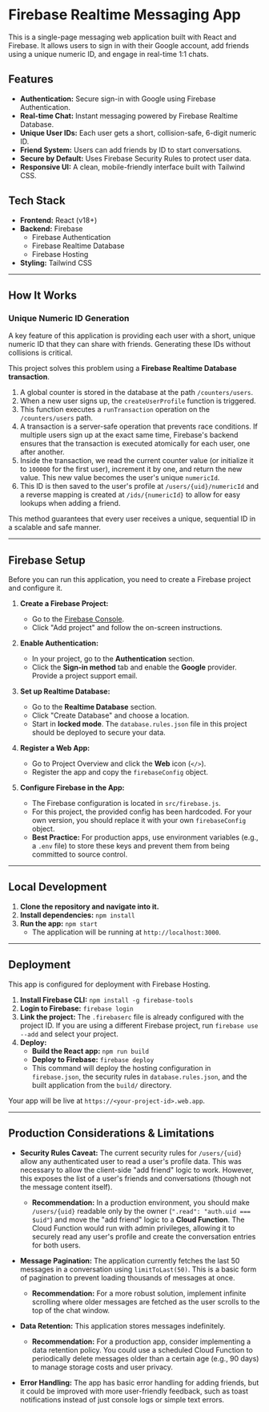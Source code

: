 # Firebase Realtime Messaging App

This is a single-page messaging web application built with React and Firebase. It allows users to sign in with their Google account, add friends using a unique numeric ID, and engage in real-time 1:1 chats.

## Features

- **Authentication:** Secure sign-in with Google using Firebase Authentication.
- **Real-time Chat:** Instant messaging powered by Firebase Realtime Database.
- **Unique User IDs:** Each user gets a short, collision-safe, 6-digit numeric ID.
- **Friend System:** Users can add friends by ID to start conversations.
- **Secure by Default:** Uses Firebase Security Rules to protect user data.
- **Responsive UI:** A clean, mobile-friendly interface built with Tailwind CSS.

## Tech Stack

- **Frontend:** React (v18+)
- **Backend:** Firebase
  - Firebase Authentication
  - Firebase Realtime Database
  - Firebase Hosting
- **Styling:** Tailwind CSS

---

## How It Works

### Unique Numeric ID Generation

A key feature of this application is providing each user with a short, unique numeric ID that they can share with friends. Generating these IDs without collisions is critical.

This project solves this problem using a **Firebase Realtime Database transaction**.

1.  A global counter is stored in the database at the path `/counters/users`.
2.  When a new user signs up, the `createUserProfile` function is triggered.
3.  This function executes a `runTransaction` operation on the `/counters/users` path.
4.  A transaction is a server-safe operation that prevents race conditions. If multiple users sign up at the exact same time, Firebase's backend ensures that the transaction is executed atomically for each user, one after another.
5.  Inside the transaction, we read the current counter value (or initialize it to `100000` for the first user), increment it by one, and return the new value. This new value becomes the user's unique `numericId`.
6.  This ID is then saved to the user's profile at `/users/{uid}/numericId` and a reverse mapping is created at `/ids/{numericId}` to allow for easy lookups when adding a friend.

This method guarantees that every user receives a unique, sequential ID in a scalable and safe manner.

---

## Firebase Setup

Before you can run this application, you need to create a Firebase project and configure it.

1.  **Create a Firebase Project:**
    - Go to the [Firebase Console](https://console.firebase.google.com/).
    - Click "Add project" and follow the on-screen instructions.

2.  **Enable Authentication:**
    - In your project, go to the **Authentication** section.
    - Click the **Sign-in method** tab and enable the **Google** provider. Provide a project support email.

3.  **Set up Realtime Database:**
    - Go to the **Realtime Database** section.
    - Click "Create Database" and choose a location.
    - Start in **locked mode**. The `database.rules.json` file in this project should be deployed to secure your data.

4.  **Register a Web App:**
    - Go to Project Overview and click the **Web** icon (`</>`).
    - Register the app and copy the `firebaseConfig` object.

5.  **Configure Firebase in the App:**
    - The Firebase configuration is located in `src/firebase.js`.
    - For this project, the provided config has been hardcoded. For your own version, you should replace it with your own `firebaseConfig` object.
    - **Best Practice:** For production apps, use environment variables (e.g., a `.env` file) to store these keys and prevent them from being committed to source control.

---

## Local Development

1.  **Clone the repository and navigate into it.**
2.  **Install dependencies:** `npm install`
3.  **Run the app:** `npm start`
    - The application will be running at `http://localhost:3000`.

---

## Deployment

This app is configured for deployment with Firebase Hosting.

1.  **Install Firebase CLI:** `npm install -g firebase-tools`
2.  **Login to Firebase:** `firebase login`
3.  **Link the project:** The `.firebaserc` file is already configured with the project ID. If you are using a different Firebase project, run `firebase use --add` and select your project.
4.  **Deploy:**
    - **Build the React app:** `npm run build`
    - **Deploy to Firebase:** `firebase deploy`
    - This command will deploy the hosting configuration in `firebase.json`, the security rules in `database.rules.json`, and the built application from the `build/` directory.

Your app will be live at `https://<your-project-id>.web.app`.

---

## Production Considerations & Limitations

-   **Security Rules Caveat:** The current security rules for `/users/{uid}` allow any authenticated user to read a user's profile data. This was necessary to allow the client-side "add friend" logic to work. However, this exposes the list of a user's friends and conversations (though not the message content itself).
    -   **Recommendation:** In a production environment, you should make `/users/{uid}` readable only by the owner (`".read": "auth.uid === $uid"`) and move the "add friend" logic to a **Cloud Function**. The Cloud Function would run with admin privileges, allowing it to securely read any user's profile and create the conversation entries for both users.

-   **Message Pagination:** The application currently fetches the last 50 messages in a conversation using `limitToLast(50)`. This is a basic form of pagination to prevent loading thousands of messages at once.
    -   **Recommendation:** For a more robust solution, implement infinite scrolling where older messages are fetched as the user scrolls to the top of the chat window.

-   **Data Retention:** This application stores messages indefinitely.
    -   **Recommendation:** For a production app, consider implementing a data retention policy. You could use a scheduled Cloud Function to periodically delete messages older than a certain age (e.g., 90 days) to manage storage costs and user privacy.

-   **Error Handling:** The app has basic error handling for adding friends, but it could be improved with more user-friendly feedback, such as toast notifications instead of just console logs or simple text errors.
